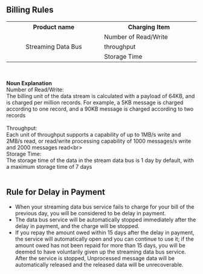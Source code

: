 ## Billing Rules<br>
<table>
     <tr align="center">
        <th width="300">Product name</th>
        <th width="300">Charging Item</th>
     </tr>
      <tr>
         <td rowspan="3" align="center">Streaming Data Bus</td>
         <td>Number of Read/Write</td>
      </tr>
      <tr>
         <td>throughput</td>
      </tr>
      <tr>
         <td>Storage Time</td>
      </tr>
</table>

<br>

**Noun Explanation**<br>
Number of Read/Write: <br>
The billing unit of the data stream is calculated with a payload of 64KB, and is charged per million records. For example, a 5KB message is charged according to one record, and a 90KB message is charged according to two records<br>
<br>
Throughput: <br>
Each unit of throughput supports a capability of up to 1MB/s write and 2MB/s read, or read/write processing capability of 1000 messages/s write and 2000 messages read\<br>
<br>
Storage Time: <br>
The storage time of the data in the stream data bus is 1 day by default, with a maximum storage time of 7 days<br>
<br>

## Rule for Delay in Payment

* When your streaming data bus service fails to charge for your bill of the previous day, you will be considered to be delay in payment. <br>
* The data bus service will be automatically stopped immediately after the delay in payment, and the charge will be stopped. <br>
* If you repay the amount owed within 15 days after the delay in payment, the service will automatically open and you can continue to use it; if the amount owed has not been repaid for more than 15 days, you will be deemed to have voluntarily given up the streaming data bus service. After the service is stopped, Unprocessed message data will be automatically released and the released data will be unrecoverable. <br>
